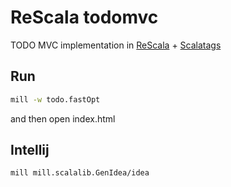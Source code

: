 # ReScala todomvc

TODO MVC implementation in [ReScala](http://www.rescala-lang.com/manual/) + [Scalatags](https://lihaoyi.github.io/scalatags)

## Run
```bash
mill -w todo.fastOpt
```
and then open index.html

## Intellij
```bash
mill mill.scalalib.GenIdea/idea
```
